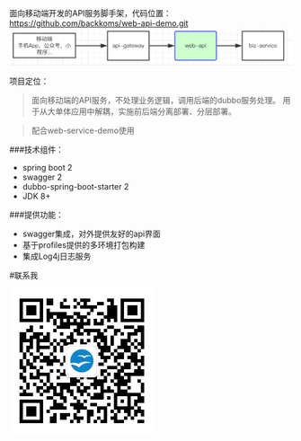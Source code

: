 面向移动端开发的API服务脚手架，代码位置：https://github.com/backkoms/web-api-demo.git
![](arc.png)

项目定位：
>面向移动端的API服务，不处理业务逻辑，调用后端的dubbo服务处理。
用于从大单体应用中解耦，实施前后端分离部署、分层部署。

>配合web-service-demo使用

###技术组件：
- spring boot 2
- swagger 2
- dubbo-spring-boot-starter 2
- JDK 8+

###提供功能：
- swagger集成，对外提供友好的api界面
- 基于profiles提供的多环境打包构建
- 集成Log4j日志服务

#联系我

![](qrcode_for_gh_28fb95c9c24c_258.jpg)
